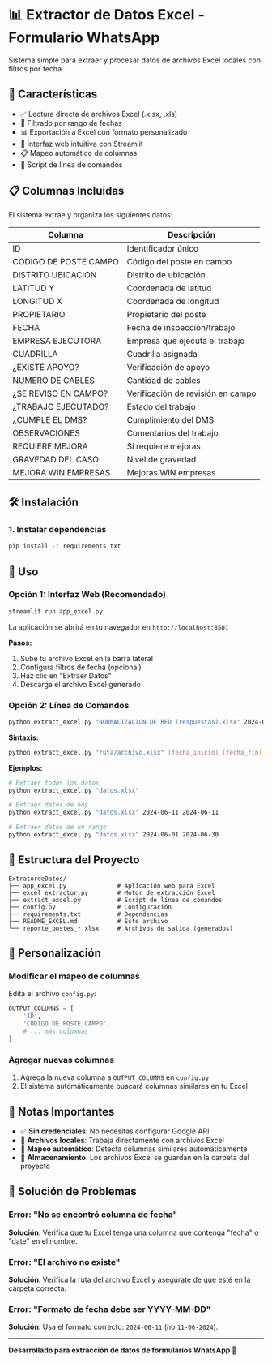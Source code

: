 # 📊 Extractor de Datos Excel - Formulario WhatsApp

Sistema simple para extraer y procesar datos de archivos Excel locales con filtros por fecha.

## 🚀 Características

- ✅ Lectura directa de archivos Excel (.xlsx, .xls)
- 📅 Filtrado por rango de fechas
- 📊 Exportación a Excel con formato personalizado
- 🎨 Interfaz web intuitiva con Streamlit
- 📋 Mapeo automático de columnas
- 🔧 Script de línea de comandos

## 📋 Columnas Incluidas

El sistema extrae y organiza los siguientes datos:

| Columna | Descripción |
|---------|-------------|
| ID | Identificador único |
| CODIGO DE POSTE CAMPO | Código del poste en campo |
| DISTRITO UBICACION | Distrito de ubicación |
| LATITUD Y | Coordenada de latitud |
| LONGITUD X | Coordenada de longitud |
| PROPIETARIO | Propietario del poste |
| FECHA | Fecha de inspección/trabajo |
| EMPRESA EJECUTORA | Empresa que ejecuta el trabajo |
| CUADRILLA | Cuadrilla asignada |
| ¿EXISTE APOYO? | Verificación de apoyo |
| NUMERO DE CABLES | Cantidad de cables |
| ¿SE REVISO EN CAMPO? | Verificación de revisión en campo |
| ¿TRABAJO EJECUTADO? | Estado del trabajo |
| ¿CUMPLE EL DMS? | Cumplimiento del DMS |
| OBSERVACIONES | Comentarios del trabajo |
| REQUIERE MEJORA | Si requiere mejoras |
| GRAVEDAD DEL CASO | Nivel de gravedad |
| MEJORA WIN EMPRESAS | Mejoras WIN empresas |

## 🛠️ Instalación

### 1. Instalar dependencias

```bash
pip install -r requirements.txt
```

## 🚀 Uso

### Opción 1: Interfaz Web (Recomendado)

```bash
streamlit run app_excel.py
```

La aplicación se abrirá en tu navegador en `http://localhost:8501`

**Pasos:**
1. Sube tu archivo Excel en la barra lateral
2. Configura filtros de fecha (opcional)
3. Haz clic en "Extraer Datos"
4. Descarga el archivo Excel generado

### Opción 2: Línea de Comandos

```bash
python extract_excel.py "NORMALIZACION DE RED (respuestas).xlsx" 2024-06-11 2024-06-11
```

**Sintaxis:**
```bash
python extract_excel.py "ruta/archivo.xlsx" [fecha_inicio] [fecha_fin]
```

**Ejemplos:**
```bash
# Extraer todos los datos
python extract_excel.py "datos.xlsx"

# Extraer datos de hoy
python extract_excel.py "datos.xlsx" 2024-06-11 2024-06-11

# Extraer datos de un rango
python extract_excel.py "datos.xlsx" 2024-06-01 2024-06-30
```

## 📁 Estructura del Proyecto

```
ExtratordeDatos/
├── app_excel.py              # Aplicación web para Excel
├── excel_extractor.py        # Motor de extracción Excel
├── extract_excel.py          # Script de línea de comandos
├── config.py                 # Configuración
├── requirements.txt          # Dependencias
├── README_EXCEL.md           # Este archivo
└── reporte_postes_*.xlsx     # Archivos de salida (generados)
```

## 🔧 Personalización

### Modificar el mapeo de columnas

Edita el archivo `config.py`:

```python
OUTPUT_COLUMNS = [
    'ID',
    'CODIGO DE POSTE CAMPO',
    # ... más columnas
]
```

### Agregar nuevas columnas

1. Agrega la nueva columna a `OUTPUT_COLUMNS` en `config.py`
2. El sistema automáticamente buscará columnas similares en tu Excel

## 📝 Notas Importantes

- ✅ **Sin credenciales**: No necesitas configurar Google API
- 📁 **Archivos locales**: Trabaja directamente con archivos Excel
- 🔄 **Mapeo automático**: Detecta columnas similares automáticamente
- 💾 **Almacenamiento**: Los archivos Excel se guardan en la carpeta del proyecto

## 🤝 Solución de Problemas

### Error: "No se encontró columna de fecha"

**Solución**: Verifica que tu Excel tenga una columna que contenga "fecha" o "date" en el nombre.

### Error: "El archivo no existe"

**Solución**: Verifica la ruta del archivo Excel y asegúrate de que esté en la carpeta correcta.

### Error: "Formato de fecha debe ser YYYY-MM-DD"

**Solución**: Usa el formato correcto: `2024-06-11` (no `11-06-2024`).

---

**Desarrollado para extracción de datos de formularios WhatsApp 📱** 